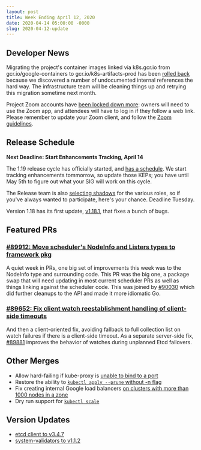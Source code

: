 ```yaml
---
layout: post
title: Week Ending April 12, 2020
date: 2020-04-14 05:00:00 -0000
slug: 2020-04-12-update
---
```


## Developer News

Migrating the project's container images linked via k8s.gcr.io from gcr.io/google-containers to gcr.io/k8s-artifacts-prod has been [rolled back](https://groups.google.com/d/msg/kubernetes-dev/MkXnkTSJ_vs/IeI3LgmDCAAJ) because we discovered a number of undocumented internal references the hard way.  The infrastructure team will be cleaning things up and retrying this migration sometime next month.

Project Zoom accounts have [been locked down more](https://groups.google.com/d/msg/kubernetes-dev/tKC4cs8H0vA/55jtADovCAAJ): owners will need to use the Zoom app, and attendees will have to log in if they follow a web link.  Please remember to update your Zoom client, and follow the [Zoom guidelines](https://github.com/kubernetes/community/blob/master/communication/zoom-guidelines.md).

## Release Schedule

**Next Deadline: Start Enhancements Tracking, April 14**

The 1.19 release cycle has officially started, and [has a schedule](https://github.com/kubernetes/sig-release/tree/master/releases/release-1.19).  We start tracking enhancements tommorrow, so update those KEPs; you have until May 5th to figure out what your SIG will work on this cycle.

The Release team is also [selecting shadows](https://docs.google.com/forms/d/e/1FAIpQLSflH3ZXwWJea5TRr9tunjv2yJmWHp4Z4oMnpLfpTpv-u9Lxng/viewform) for the various roles, so if you've always wanted to participate, here's your chance.  Deadline Tuesday.

Version 1.18 has its first update, [v1.18.1](https://github.com/kubernetes/kubernetes/blob/master/CHANGELOG/CHANGELOG-1.18.md/#v1181), that fixes a bunch of bugs.

## Featured PRs

### [#89912: Move scheduler's NodeInfo and Listers types to framework pkg](https://github.com/kubernetes/kubernetes/pull/89912)

A quiet week in PRs, one big set of improvements this week was to the NodeInfo type and surrounding code. This PR was the big one, a package swap that will need updating in most current scheduler PRs as well as things linking against the scheduler code. This was joined by [#90030](https://github.com/kubernetes/kubernetes/pull/90030) which did further cleanups to the API and made it more idiomatic Go.

### [#89652: Fix client watch reestablishment handling of client-side timeouts](https://github.com/kubernetes/kubernetes/pull/89652)

And then a client-oriented fix, avoiding fallback to full collection list on watch failures if there is a client-side timeout. As a separate server-side fix, [#89881](https://github.com/kubernetes/kubernetes/pull/89881) improves the behavior of watches during unplanned Etcd failovers.

## Other Merges

* Allow hard-failing if kube-proxy is [unable to bind to a port](https://github.com/kubernetes/kubernetes/pull/89350)
* Restore the ability to [`kubectl apply --prune` without -n flag](https://github.com/kubernetes/kubernetes/pull/89551)
* Fix creating internal Google load balancers [on clusters with more than 1000 nodes in a zone](https://github.com/kubernetes/kubernetes/pull/89902)
* Dry run support for [`kubectl scale`](https://github.com/kubernetes/kubernetes/pull/89666)

## Version Updates

* [etcd client to v3.4.7](https://github.com/kubernetes/kubernetes/pull/89822)
* [system-validators to v1.1.2](https://github.com/kubernetes/kubernetes/pull/89901)
